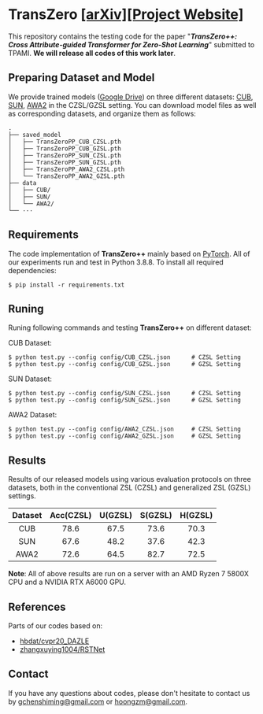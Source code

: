 # TransZero [[arXiv]](https://arxiv.org/pdf/2112.01683.pdf)[[Project Website]](https://shiming-chen.github.io/TransZero-pp/TransZero-pp.html)


This repository contains the testing code for the paper  "***TransZero++: Cross Attribute-guided Transformer for Zero-Shot Learning***" submitted to TPAMI. 
**We will release all codes of this work later**.



## Preparing Dataset and Model

We provide trained models ([Google Drive](https://drive.google.com/drive/folders/1WK9pm2eX2Rl4rWqXqe_EZiAM8wWB8yqG?usp=sharing)) on three different datasets: [CUB](http://www.vision.caltech.edu/visipedia/CUB-200-2011.html), [SUN](http://cs.brown.edu/~gmpatter/sunattributes.html), [AWA2](http://cvml.ist.ac.at/AwA2/) in the CZSL/GZSL setting. You can download model files as well as corresponding datasets, and organize them as follows: 
```
.
├── saved_model
│   ├── TransZeroPP_CUB_CZSL.pth
│   ├── TransZeroPP_CUB_GZSL.pth
│   ├── TransZeroPP_SUN_CZSL.pth
│   ├── TransZeroPP_SUN_GZSL.pth
│   ├── TransZeroPP_AWA2_CZSL.pth
│   └── TransZeroPP_AWA2_GZSL.pth
├── data
│   ├── CUB/
│   ├── SUN/
│   └── AWA2/
└── ···
```

## Requirements
The code implementation of **TransZero++** mainly based on [PyTorch](https://pytorch.org/). All of our experiments run and test in Python 3.8.8. To install all required dependencies:
```
$ pip install -r requirements.txt
```
## Runing
Runing following commands and testing **TransZero++** on different dataset:

CUB Dataset: 
```
$ python test.py --config config/CUB_CZSL.json      # CZSL Setting
$ python test.py --config config/CUB_GZSL.json      # GZSL Setting
```
SUN Dataset:
```
$ python test.py --config config/SUN_CZSL.json      # CZSL Setting
$ python test.py --config config/SUN_GZSL.json      # GZSL Setting
```
AWA2 Dataset: 
```
$ python test.py --config config/AWA2_CZSL.json     # CZSL Setting
$ python test.py --config config/AWA2_GZSL.json     # GZSL Setting
```

## Results
Results of our released models using various evaluation protocols on three datasets, both in the conventional ZSL (CZSL) and generalized ZSL (GZSL) settings.

| Dataset | Acc(CZSL) | U(GZSL) | S(GZSL) | H(GZSL) |
| :-----: | :-----: | :-----: | :-----: | :-----: |
| CUB | 78.6 | 67.5 | 73.6 | 70.3 |
| SUN | 67.6 | 48.2 | 37.6 | 42.3 |
| AWA2 | 72.6 | 64.5 | 82.7 | 72.5 |

**Note**: All of above results are run on a server with an AMD Ryzen 7 5800X CPU and a NVIDIA RTX A6000 GPU.


## References
Parts of our codes based on:
* [hbdat/cvpr20_DAZLE](https://github.com/hbdat/cvpr20_DAZLE)
* [zhangxuying1004/RSTNet](https://github.com/zhangxuying1004/RSTNet)

## Contact
If you have any questions about codes, please don't hesitate to contact us by gchenshiming@gmail.com or hoongzm@gmail.com.
